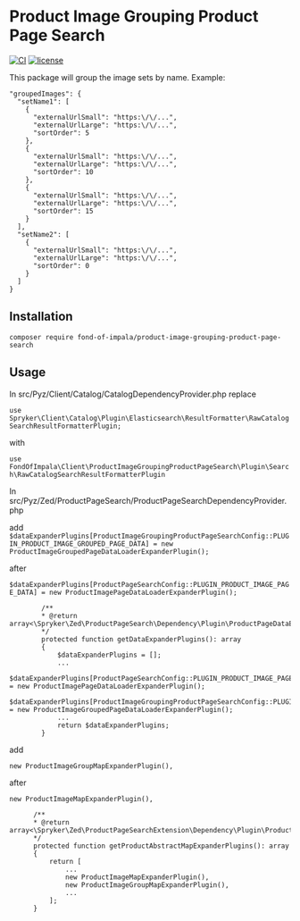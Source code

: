 # Product Image Grouping Product Page Search
[![CI](https://github.com/fond-of-impala/product-image-grouping-product-page-search/actions/workflows/main.yml/badge.svg)](https://github.com/fond-of-impala/product-image-grouping-product-page-search/actions/workflows/main.yml)
[![license](https://img.shields.io/github/license/fond-of-impala/product-image-grouping-product-page-search.svg)](https://packagist.org/packages/fond-of-impala/product-image-grouping-product-page-search)

This package will group the image sets by name. Example:

```
"groupedImages": {
  "setName1": [
    {
      "externalUrlSmall": "https:\/\/...",
      "externalUrlLarge": "https:\/\/...",
      "sortOrder": 5
    },
    {
      "externalUrlSmall": "https:\/\/...",
      "externalUrlLarge": "https:\/\/...",
      "sortOrder": 10
    },
    {
      "externalUrlSmall": "https:\/\/...",
      "externalUrlLarge": "https:\/\/...",
      "sortOrder": 15
    }
  ],
  "setName2": [
    {
      "externalUrlSmall": "https:\/\/...",
      "externalUrlLarge": "https:\/\/...",
      "sortOrder": 0
    }
  ]
}
```


## Installation

```
composer require fond-of-impala/product-image-grouping-product-page-search
```

## Usage

In src/Pyz/Client/Catalog/CatalogDependencyProvider.php replace

`use Spryker\Client\Catalog\Plugin\Elasticsearch\ResultFormatter\RawCatalogSearchResultFormatterPlugin;`

with

`use FondOfImpala\Client\ProductImageGroupingProductPageSearch\Plugin\Search\RawCatalogSearchResultFormatterPlugin`


In src/Pyz/Zed/ProductPageSearch/ProductPageSearchDependencyProvider.php

add `$dataExpanderPlugins[ProductImageGroupingProductPageSearchConfig::PLUGIN_PRODUCT_IMAGE_GROUPED_PAGE_DATA] = new ProductImageGroupedPageDataLoaderExpanderPlugin();`

after

`$dataExpanderPlugins[ProductPageSearchConfig::PLUGIN_PRODUCT_IMAGE_PAGE_DATA] = new ProductImagePageDataLoaderExpanderPlugin();`
```
        /**
        * @return array<\Spryker\Zed\ProductPageSearch\Dependency\Plugin\ProductPageDataExpanderInterface>
        */
        protected function getDataExpanderPlugins(): array
        {
            $dataExpanderPlugins = [];
            ...
            $dataExpanderPlugins[ProductPageSearchConfig::PLUGIN_PRODUCT_IMAGE_PAGE_DATA] = new ProductImagePageDataLoaderExpanderPlugin();
            $dataExpanderPlugins[ProductImageGroupingProductPageSearchConfig::PLUGIN_PRODUCT_IMAGE_GROUPED_PAGE_DATA] = new ProductImageGroupedPageDataLoaderExpanderPlugin();
            ...
            return $dataExpanderPlugins;
        }
```

add

`new ProductImageGroupMapExpanderPlugin(),`

after

`new ProductImageMapExpanderPlugin(),`

```
      /**
      * @return array<\Spryker\Zed\ProductPageSearchExtension\Dependency\Plugin\ProductAbstractMapExpanderPluginInterface>
      */
      protected function getProductAbstractMapExpanderPlugins(): array
      {
          return [
              ...
              new ProductImageMapExpanderPlugin(),
              new ProductImageGroupMapExpanderPlugin(),
              ...
          ];
      }
```
